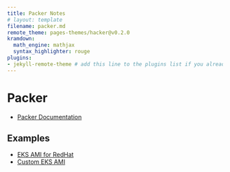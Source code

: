 ```yaml
---
title: Packer Notes
# layout: template
filename: packer.md
remote_theme: pages-themes/hacker@v0.2.0
kramdown:
  math_engine: mathjax
  syntax_highlighter: rouge
plugins:
- jekyll-remote-theme # add this line to the plugins list if you already have one
---
```


# Packer
* [Packer Documentation](https://developer.hashicorp.com/packer)

## Examples
* [EKS AMI for RedHat](https://github.com/aws-samples/amazon-eks-ami-rhel)
* [Custom EKS AMI](https://github.com/awslabs/amazon-eks-ami)
